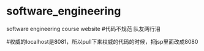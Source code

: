 # software_engineering
software engineering course website
#代码不规范 队友两行泪

#权威的localhost是8081，所以pull下来权威的代码的时候，把jsp里面改成8080
